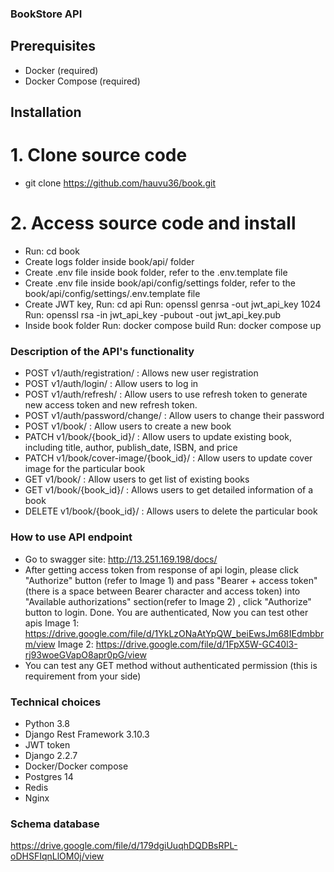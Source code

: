 ### BookStore API

## Prerequisites
- Docker (required)
- Docker Compose (required)


## Installation
# 1. Clone source code
- git clone https://github.com/hauvu36/book.git

# 2. Access source code and install
- Run: cd book
- Create logs folder inside book/api/ folder
- Create .env file inside book folder, refer to the .env.template file
- Create .env file inside book/api/config/settings folder, refer to the book/api/config/settings/.env.template file
- Create JWT key,
  Run: cd api
  Run: openssl genrsa -out jwt_api_key 1024
  Run: openssl rsa -in jwt_api_key -pubout -out jwt_api_key.pub
- Inside book folder
  Run: docker compose build
  Run: docker compose up


### Description of the API's functionality
 - POST v1/auth/registration/ : Allows new user registration
 - POST v1/auth/login/ : Allow users to log in
 - POST v1/auth/refresh/ : Allow users to use refresh token to generate new access token and new refresh token.
 - POST v1/auth/password/change/ : Allow users to change their password
 - POST v1/book/ : Allow users to create a new book
 - PATCH v1/book/{book_id}/ : Allow users to update existing book, including title, author, publish_date, ISBN, and price
 - PATCH v1/book/cover-image/{book_id}/ : Allow users to update cover image for the particular book
 - GET v1/book/ : Allow users to get list of existing books
 - GET v1/book/{book_id}/ : Allows users to get detailed information of a book
 - DELETE v1/book/{book_id}/ : Allows users to delete the particular book


### How to use API endpoint
- Go to swagger site: http://13.251.169.198/docs/
- After getting access token from response of api login, please click "Authorize" button (refer to Image 1)
  and pass "Bearer + access token"(there is a space between Bearer character and access token) into
  "Available authorizations" section(refer to Image 2) , click "Authorize" button to login.
  Done. You are authenticated, Now you can test other apis
  Image 1: https://drive.google.com/file/d/1YkLzONaAtYpQW_beiEwsJm68IEdmbbrm/view
  Image 2: https://drive.google.com/file/d/1FpX5W-GC40l3-rj93woeGVapO8apr0pG/view
- You can test any GET method without authenticated permission (this is requirement from your side)


### Technical choices
- Python 3.8
- Django Rest Framework 3.10.3
- JWT token
- Django 2.2.7
- Docker/Docker compose
- Postgres 14
- Redis
- Nginx

### Schema database
https://drive.google.com/file/d/179dgiUuqhDQDBsRPL-oDHSFIqnLlOM0j/view


